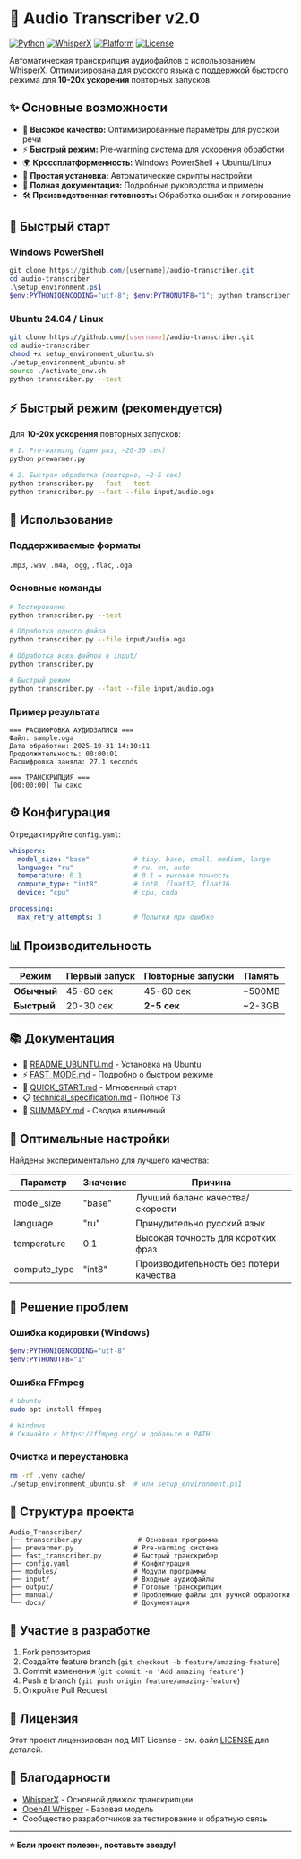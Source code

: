 # 🎵 Audio Transcriber v2.0

[![Python](https://img.shields.io/badge/Python-3.8+-blue.svg)](https://www.python.org/downloads/)
[![WhisperX](https://img.shields.io/badge/WhisperX-3.7+-green.svg)](https://github.com/m-bain/whisperX)
[![Platform](https://img.shields.io/badge/Platform-Windows%20%7C%20Ubuntu-lightgrey.svg)](#installation)
[![License](https://img.shields.io/badge/License-MIT-yellow.svg)](LICENSE)

Автоматическая транскрипция аудиофайлов с использованием WhisperX. Оптимизирована для русского языка с поддержкой быстрого режима для **10-20x ускорения** повторных запусков.

## ✨ Основные возможности

- 🎯 **Высокое качество:** Оптимизированные параметры для русской речи
- ⚡ **Быстрый режим:** Pre-warming система для ускорения обработки
- 🌍 **Кроссплатформенность:** Windows PowerShell + Ubuntu/Linux
- 🔧 **Простая установка:** Автоматические скрипты настройки
- 📝 **Полная документация:** Подробные руководства и примеры
- 🛠️ **Производственная готовность:** Обработка ошибок и логирование

## 🚀 Быстрый старт

### Windows PowerShell
```powershell
git clone https://github.com/[username]/audio-transcriber.git
cd audio-transcriber
.\setup_environment.ps1
$env:PYTHONIOENCODING="utf-8"; $env:PYTHONUTF8="1"; python transcriber.py --test
```

### Ubuntu 24.04 / Linux
```bash
git clone https://github.com/[username]/audio-transcriber.git
cd audio-transcriber
chmod +x setup_environment_ubuntu.sh
./setup_environment_ubuntu.sh
source ./activate_env.sh
python transcriber.py --test
```

## ⚡ Быстрый режим (рекомендуется)

Для **10-20x ускорения** повторных запусков:

```bash
# 1. Pre-warming (один раз, ~20-30 сек)
python prewarmer.py

# 2. Быстрая обработка (повторно, ~2-5 сек)
python transcriber.py --fast --test
python transcriber.py --fast --file input/audio.oga
```

## 📁 Использование

### Поддерживаемые форматы
`.mp3`, `.wav`, `.m4a`, `.ogg`, `.flac`, `.oga`

### Основные команды
```bash
# Тестирование
python transcriber.py --test

# Обработка одного файла
python transcriber.py --file input/audio.oga

# Обработка всех файлов в input/
python transcriber.py

# Быстрый режим
python transcriber.py --fast --file input/audio.oga
```

### Пример результата
```
=== РАСШИФРОВКА АУДИОЗАПИСИ ===
Файл: sample.oga
Дата обработки: 2025-10-31 14:10:11
Продолжительность: 00:00:01
Расшифровка заняла: 27.1 seconds

=== ТРАНСКРИПЦИЯ ===
[00:00:00] Ты сакс
```

## ⚙️ Конфигурация

Отредактируйте `config.yaml`:

```yaml
whisperx:
  model_size: "base"           # tiny, base, small, medium, large
  language: "ru"               # ru, en, auto
  temperature: 0.1             # 0.1 = высокая точность
  compute_type: "int8"         # int8, float32, float16
  device: "cpu"                # cpu, cuda

processing:
  max_retry_attempts: 3        # Попытки при ошибке
```

## 📊 Производительность

| Режим | Первый запуск | Повторные запуски | Память |
|-------|---------------|-------------------|--------|
| **Обычный** | 45-60 сек | 45-60 сек | ~500MB |
| **Быстрый** | 20-30 сек | **2-5 сек** | ~2-3GB |

## 📚 Документация

- 📖 [README_UBUNTU.md](README_UBUNTU.md) - Установка на Ubuntu
- ⚡ [FAST_MODE.md](FAST_MODE.md) - Подробно о быстром режиме
- 🚀 [QUICK_START.md](QUICK_START.md) - Мгновенный старт
- 📋 [technical_specification.md](technical_specification.md) - Полное ТЗ
- 📝 [SUMMARY.md](SUMMARY.md) - Сводка изменений

## 🎯 Оптимальные настройки

Найдены экспериментально для лучшего качества:

| Параметр | Значение | Причина |
|----------|----------|---------|
| model_size | "base" | Лучший баланс качества/скорости |
| language | "ru" | Принудительно русский язык |
| temperature | 0.1 | Высокая точность для коротких фраз |
| compute_type | "int8" | Производительность без потери качества |

## 🔧 Решение проблем

### Ошибка кодировки (Windows)
```powershell
$env:PYTHONIOENCODING="utf-8"
$env:PYTHONUTF8="1"
```

### Ошибка FFmpeg
```bash
# Ubuntu
sudo apt install ffmpeg

# Windows
# Скачайте с https://ffmpeg.org/ и добавьте в PATH
```

### Очистка и переустановка
```bash
rm -rf .venv cache/
./setup_environment_ubuntu.sh  # или setup_environment.ps1
```

## 📂 Структура проекта

```
Audio_Transcriber/
├── transcriber.py              # Основная программа
├── prewarmer.py               # Pre-warming система
├── fast_transcriber.py        # Быстрый транскрибер
├── config.yaml                # Конфигурация
├── modules/                   # Модули программы
├── input/                     # Входные аудиофайлы
├── output/                    # Готовые транскрипции
├── manual/                    # Проблемные файлы для ручной обработки
└── docs/                      # Документация
```

## 🤝 Участие в разработке

1. Fork репозитория
2. Создайте feature branch (`git checkout -b feature/amazing-feature`)
3. Commit изменения (`git commit -m 'Add amazing feature'`)
4. Push в branch (`git push origin feature/amazing-feature`)
5. Откройте Pull Request

## 📄 Лицензия

Этот проект лицензирован под MIT License - см. файл [LICENSE](LICENSE) для деталей.

## 🙏 Благодарности

- [WhisperX](https://github.com/m-bain/whisperX) - Основной движок транскрипции
- [OpenAI Whisper](https://github.com/openai/whisper) - Базовая модель
- Сообщество разработчиков за тестирование и обратную связь

---

**⭐ Если проект полезен, поставьте звезду!**

